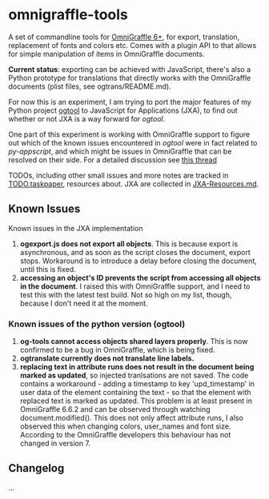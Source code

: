 # omnigraffle-tools

A set of commandline tools for [OmniGraffle 6+](http://www.omnigroup.com/products/omnigraffle/), for export, translation, replacement of fonts and colors etc. Comes with a plugin API to that allows for simple manipulation of items in OmniGraffle documents.

**Current status**: exporting can be achieved with JavaScript, there's also a Python prototype for translations that directly works with the OmniGraffle documents (plist files, see ogtrans/README.md).

For now this is an experiment, I am trying to port the major features of my Python project [ogtool](https://github.com/bboc/ogtool) to JavaScript for Applications (JXA), to find out whether or not JXA is a way forward for _ogtool_. 

One part of this experiment is working with OmniGraffle support to figure out which of the known issues encountered in _ogtool_ were in fact related to _py-appscript_, and which might be issues in OmniGraffle that can be resolved on their side. For a detailed discussion see [this thread](https://discourse.omnigroup.com/t/translating-illustrations-jxa-or-omnijs-or-something-else-entirely/46128/31)

TODOs, including other small issues and more notes are tracked in [TODO.taskpaper](TODO.taskpaper), resources about. JXA are collected in [JXA-Resources.md](JXA-Resources.md).



## Known Issues

Known issues in the JXA implementation

1. **ogexport.js does not export all objects**. This is because export is asynchronous, and as soon as the script closes the document, export stops. Workaround is to introduce a delay before closing the document, until this is fixed.
2. **accessing an object's ID prevents the script from accessing all objects in the document**. I raised this with OmniGraffle support, and I need to test this with the latest test build. Not so high on my list, though, because I don't need it at the moment.

### Known issues of the python version (ogtool)

1. **og-tools cannot access objects shared layers properly**. This is now confirmed to be a bug in OmniGraffle, which is being fixed.
2. **ogtranslate currently does not translate line labels.** 
3. **replacing text in attribute runs does not result in the document being marked as updated**, so injected tranlsations are not saved. The code contains a workaround - adding a timestamp to key 'upd_timestamp' in user data of the element containing the text - so that the element with replaced text is marked as updated. This problem is at least present in OmniGraffle 6.6.2 and can be observed through watching document.modified(). This does not only affect attribute runs, I also observed this when changing colors, user_names and font size. According to the OmniGraffle developers this behaviour has not changed in version 7. 


## Changelog

...
